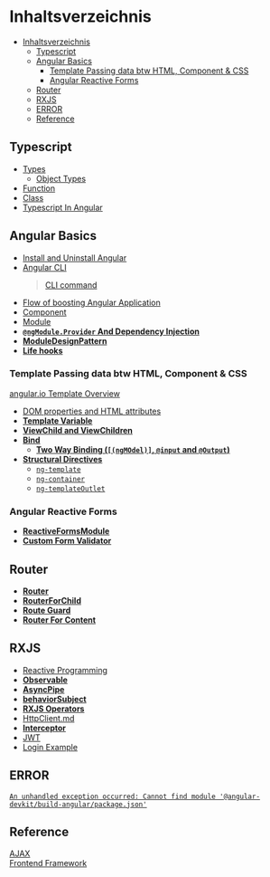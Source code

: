 # Inhaltsverzeichnis

- [Inhaltsverzeichnis](#inhaltsverzeichnis)
  - [Typescript](#typescript)
  - [Angular Basics](#angular-basics)
    - [Template Passing data btw HTML, Component & CSS](#template-passing-data-btw-html-component--css)
    - [Angular Reactive Forms](#angular-reactive-forms)
  - [Router](#router)
  - [RXJS](#rxjs)
  - [ERROR](#error)
  - [Reference](#reference)

## Typescript
- [Types](Typescript/Types.md)
  - [Object Types](Typescript/Object%20Types.md)
- [Function](Typescript/Function.md)
- [Class](Typescript/Class.md)
- [Typescript In Angular](Typescript/TypeScriptAndAngular.md)

## Angular Basics
- [Install and Uninstall Angular](Install&UninstallAngular.md)  
- [Angular CLI](AngularCLI.md)  
  > [CLI command](https://blog.poychang.net/note-angular-cli/)    
- [Flow of boosting Angular Application](ApplicationActs.md)  
- [Component](Component.md)  
- [Module](ngModule.md)  
- **[`@ngModule.Provider` And Dependency Injection](Dependency%20Injection.md)**
- **[ModuleDesignPattern](moduleDesignPattern.md)**
- **[Life hooks](lifeHooks.md)**  
### Template Passing data btw HTML, Component & CSS 

[angular.io Template Overview](https://angular.io/guide/template-overview)

- [DOM properties and HTML attributes](domPropHTMLattr.md) 
- **[Template Variable](hashtag.md)**
- **[ViewChild and ViewChildren](viewchild.md)**
- **[Bind](Binding.md)**
  - **[Two Way Binding (`[(ngMOdel)]`, `@input` and `@Output`)](TwoWayBinding.md)**
- **[Structural Directives](Structural%20Directives.md)**  
  - [`ng-template`](ng-template.md)
  - [`ng-container`](ng-container.md)
  - [`ng-templateOutlet`](ngTemplateOutlet.md)

### Angular Reactive Forms
- **[ReactiveFormsModule](ReactiveFormsModule.md)** 
- **[Custom Form Validator](Validator.md)**

## Router

- **[Router](Router.md)**   
- **[RouterForChild](RouterForChild.md)**
- **[Route Guard](Route_Guard.md)**  
- **[Router For Content](RouterForContentLoading.md)** 

## RXJS
- [Reactive Programming](ReactiveProgramming.md)   
- **[Observable](Observable.md)**  
- **[AsyncPipe](AsyncPipe.md)**
- **[behaviorSubject](behaviorSubject.md)**
- **[RXJS Operators](RXJS_Operators.md)**
- [HttpClient.md](HttpClient.md)   
- **[Interceptor](Interceptor.md)**  
- [JWT](JWT.md)    
- [Login Example](https://jasonwatmore.com/post/2020/07/18/angular-10-user-registration-and-login-example-tutorial)    

## ERROR 
[`An unhandled exception occurred: Cannot find module '@angular-devkit/build-angular/package.json'`](https://reurl.cc/d270nV)

## Reference
[AJAX](https://wcc723.github.io/development/2020/10/01/about-ajax-2/)   
[Frontend Framework](https://developer.mozilla.org/zh-TW/docs/Learn/Tools_and_testing/Client-side_JavaScript_frameworks/Introduction)   
